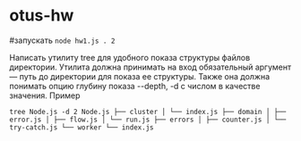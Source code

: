 # otus-hw


#запускать `node hw1.js . 2`

Написать утилиту tree для удобного показа структуры файлов директории. Утилита должна принимать на вход обязательный аргумент — путь до директории для показа ее структуры. Также она должна понимать опцию глубину показа --depth, -d с числом в качестве значения. Пример

`tree Node.js -d 2
Node.js
├── cluster
│ └── index.js
├── domain
│ ├── error.js
│ ├── flow.js
│ └── run.js
├── errors
│ ├── counter.js
│ └── try-catch.js
└── worker
└── index.js`
